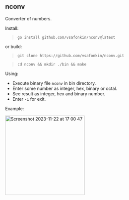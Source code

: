 ## nconv
Converter of numbers.

Install:

> `go install github.com/vsafonkin/nconv@latest`

or build:

> `git clone https://github.com/vsafonkin/nconv.git`

> `cd nconv && mkdir ./bin && make`

Using:

- Execute binary file `nconv` in bin directory.
- Enter some number as integer, hex, binary or octal.
- See result as integer, hex and binary number.
- Enter `-1` for exit.

Example:


<img width="256" alt="Screenshot 2023-11-22 at 17 00 47" src="https://github.com/vsafonkin/nconv/assets/7628945/b5c9c840-3dae-4926-b581-93224bd8276a">
